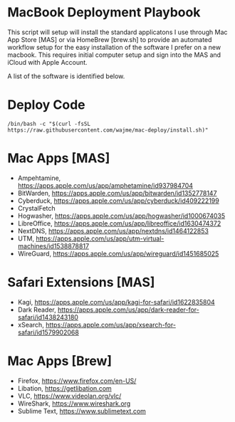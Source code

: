 # MacBook Deployment Playbook
This script will setup will install the standard applicatons I use through Mac App Store [MAS] or via HomeBrew [brew.sh] to provide an automated workflow setup for the easy installation of the software I prefer on a new macbook. This requires initial computer setup and sign into the MAS and iCloud with Apple Account.

A list of the software is identified below. 

# Deploy Code
    /bin/bash -c "$(curl -fsSL https://raw.githubusercontent.com/wajme/mac-deploy/install.sh)"

# Mac Apps [MAS]
- Ampehtamine, https://apps.apple.com/us/app/amphetamine/id937984704
- BitWarden, https://apps.apple.com/us/app/bitwarden/id1352778147
- Cyberduck, https://apps.apple.com/us/app/cyberduck/id409222199
- CrystalFetch
- Hogwasher, https://apps.apple.com/us/app/hogwasher/id1000674035
- LibreOffice, https://apps.apple.com/us/app/libreoffice/id1630474372
- NextDNS, https://apps.apple.com/us/app/nextdns/id1464122853
- UTM, https://apps.apple.com/us/app/utm-virtual-machines/id1538878817
- WireGuard, https://apps.apple.com/us/app/wireguard/id1451685025

# Safari Extensions [MAS]
- Kagi, https://apps.apple.com/us/app/kagi-for-safari/id1622835804
- Dark Reader, https://apps.apple.com/us/app/dark-reader-for-safari/id1438243180
- xSearch, https://apps.apple.com/us/app/xsearch-for-safari/id1579902068
  
# Mac Apps [Brew]
- Firefox, https://www.firefox.com/en-US/
- Libation, https://getlibation.com
- VLC, https://www.videolan.org/vlc/
- WireShark, https://www.wireshark.org
- Sublime Text, https://www.sublimetext.com
